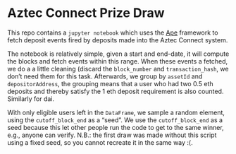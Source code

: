 # Aztec Connect Prize Draw

This repo contains a `jupyter notebook` which uses the [Ape](https://www.apeworx.io/) framework to fetch deposit events fired by deposits made into the Aztec Connect system.

The notebook is relatively simple, given a start and end-date, it will compute the blocks and fetch events within this range. When these events a fetched, we do a a little cleaning (discard the `block_number` and `transaction_hash`, we don’t need them for this task. Afterwards, we group by `assetId` and `depositorAddress`, the grouping means that a user who had two 0.5 eth deposits and thereby satisfy the 1 eth deposit requirement is also counted. Similarly for dai. 

With only eligible users left in the `DataFrame`, we sample a random element, using the `cutoff_block_end` as a “seed”. We use the `cutoff_block_end` as a seed because this let other people run the code to get to the same winner, e.g., anyone can verify. N.B.: the first draw was made without this script using a fixed seed, so you cannot recreate it in the same way :(. 
  